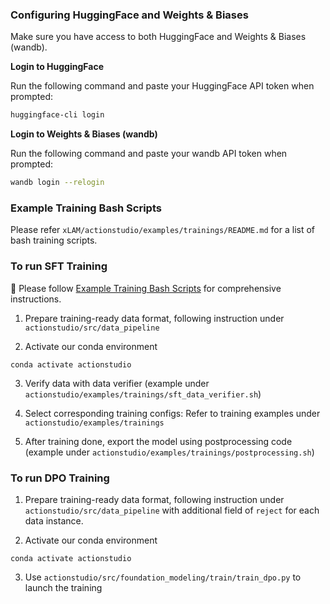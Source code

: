 ### Configuring HuggingFace and Weights & Biases

Make sure you have access to both HuggingFace and Weights & Biases (wandb).

**Login to HuggingFace**

Run the following command and paste your HuggingFace API token when prompted:

```bash
huggingface-cli login
```

**Login to Weights & Biases (wandb)**

Run the following command and paste your wandb API token when prompted:


```bash
wandb login --relogin
```

### Example Training Bash Scripts

Please refer `xLAM/actionstudio/examples/trainings/README.md` for a list of bash training scripts. 

### To run SFT Training
🚀 Please follow [Example Training Bash Scripts](https://github.com/SalesforceAIResearch/xLAM/blob/main/actionstudio/examples/trainings/README.md) for comprehensive instructions. 

1. Prepare training-ready data format, following instruction under `actionstudio/src/data_pipeline`

2. Activate our conda environment
```
conda activate actionstudio
```

3. Verify data with data verifier (example under `actionstudio/examples/trainings/sft_data_verifier.sh`)

4. Select corresponding training configs: Refer to training examples under `actionstudio/examples/trainings`

5. After training done, export the model using postprocessing code (example under `actionstudio/examples/trainings/postprocessing.sh`)

### To run DPO Training

1. Prepare training-ready data format, following instruction under `actionstudio/src/data_pipeline` with additional field of `reject` for each data instance.

2. Activate our conda environment
```
conda activate actionstudio
```

3. Use `actionstudio/src/foundation_modeling/train/train_dpo.py` to launch the training


